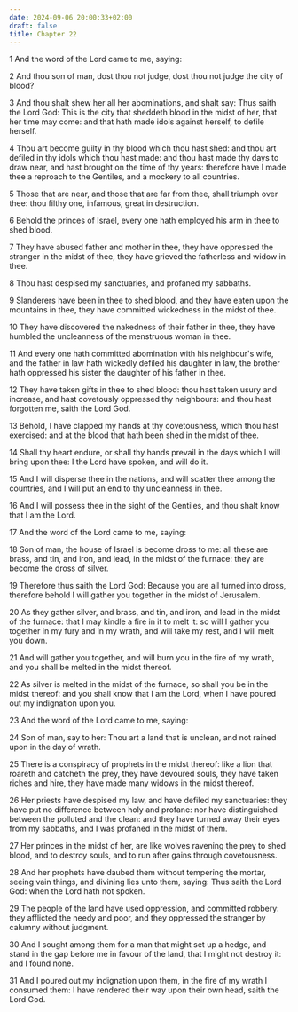 ```yaml
---
date: 2024-09-06 20:00:33+02:00
draft: false
title: Chapter 22
---
```




1 And the word of the Lord came to me, saying:

2 And thou son of man, dost thou not judge, dost thou not judge the city of blood?

3 And thou shalt shew her all her abominations, and shalt say: Thus saith the Lord God: This is the city that sheddeth blood in the midst of her, that her time may come: and that hath made idols against herself, to defile herself.

4 Thou art become guilty in thy blood which thou hast shed: and thou art defiled in thy idols which thou hast made: and thou hast made thy days to draw near, and hast brought on the time of thy years: therefore have I made thee a reproach to the Gentiles, and a mockery to all countries.

5 Those that are near, and those that are far from thee, shall triumph over thee: thou filthy one, infamous, great in destruction.

6 Behold the princes of Israel, every one hath employed his arm in thee to shed blood.

7 They have abused father and mother in thee, they have oppressed the stranger in the midst of thee, they have grieved the fatherless and widow in thee.

8 Thou hast despised my sanctuaries, and profaned my sabbaths.

9 Slanderers have been in thee to shed blood, and they have eaten upon the mountains in thee, they have committed wickedness in the midst of thee.

10 They have discovered the nakedness of their father in thee, they have humbled the uncleanness of the menstruous woman in thee.

11 And every one hath committed abomination with his neighbour's wife, and the father in law hath wickedly defiled his daughter in law, the brother hath oppressed his sister the daughter of his father in thee.

12 They have taken gifts in thee to shed blood: thou hast taken usury and increase, and hast covetously oppressed thy neighbours: and thou hast forgotten me, saith the Lord God.

13 Behold, I have clapped my hands at thy covetousness, which thou hast exercised: and at the blood that hath been shed in the midst of thee.

14 Shall thy heart endure, or shall thy hands prevail in the days which I will bring upon thee: I the Lord have spoken, and will do it.

15 And I will disperse thee in the nations, and will scatter thee among the countries, and I will put an end to thy uncleanness in thee.

16 And I will possess thee in the sight of the Gentiles, and thou shalt know that I am the Lord.

17 And the word of the Lord came to me, saying:

18 Son of man, the house of Israel is become dross to me: all these are brass, and tin, and iron, and lead, in the midst of the furnace: they are become the dross of silver.

19 Therefore thus saith the Lord God: Because you are all turned into dross, therefore behold I will gather you together in the midst of Jerusalem.

20 As they gather silver, and brass, and tin, and iron, and lead in the midst of the furnace: that I may kindle a fire in it to melt it: so will I gather you together in my fury and in my wrath, and will take my rest, and I will melt you down.

21 And will gather you together, and will burn you in the fire of my wrath, and you shall be melted in the midst thereof.

22 As silver is melted in the midst of the furnace, so shall you be in the midst thereof: and you shall know that I am the Lord, when I have poured out my indignation upon you.

23 And the word of the Lord came to me, saying:

24 Son of man, say to her: Thou art a land that is unclean, and not rained upon in the day of wrath.

25 There is a conspiracy of prophets in the midst thereof: like a lion that roareth and catcheth the prey, they have devoured souls, they have taken riches and hire, they have made many widows in the midst thereof.

26 Her priests have despised my law, and have defiled my sanctuaries: they have put no difference between holy and profane: nor have distinguished between the polluted and the clean: and they have turned away their eyes from my sabbaths, and I was profaned in the midst of them.

27 Her princes in the midst of her, are like wolves ravening the prey to shed blood, and to destroy souls, and to run after gains through covetousness.

28 And her prophets have daubed them without tempering the mortar, seeing vain things, and divining lies unto them, saying: Thus saith the Lord God: when the Lord hath not spoken.

29 The people of the land have used oppression, and committed robbery: they afflicted the needy and poor, and they oppressed the stranger by calumny without judgment.

30 And I sought among them for a man that might set up a hedge, and stand in the gap before me in favour of the land, that I might not destroy it: and I found none.

31 And I poured out my indignation upon them, in the fire of my wrath I consumed them: I have rendered their way upon their own head, saith the Lord God.

